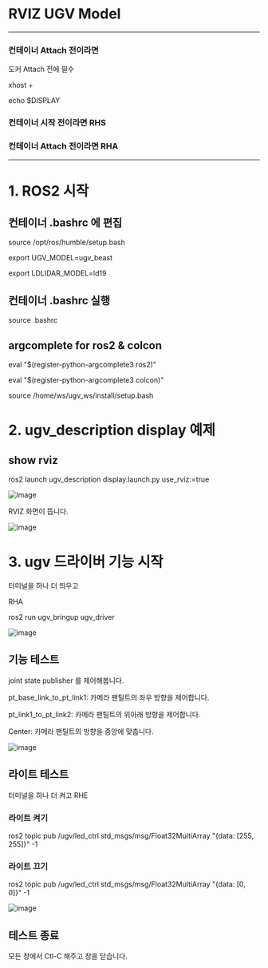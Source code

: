 # RVIZ UGV Model

---------------------------------------------------------------

### 컨테이너 Attach 전이라면 

도커 Attach 전에 필수

xhost +

echo $DISPLAY

### 컨테이너 시작 전이라면 RHS

### 컨테이너 Attach 전이라면 RHA

----------------------------------------------------------------

# 1. ROS2 시작

## 컨테이너 .bashrc 에 편집

source /opt/ros/humble/setup.bash

export UGV_MODEL=ugv_beast

export LDLIDAR_MODEL=ld19

## 컨테이너 .bashrc 실행

source .bashrc

## argcomplete for ros2 & colcon

eval "$(register-python-argcomplete3 ros2)"

eval "$(register-python-argcomplete3 colcon)"

source /home/ws/ugv_ws/install/setup.bash

# 2. ugv_description display 예제

## show rviz

ros2 launch ugv_description display.launch.py use_rviz:=true

![image](https://github.com/user-attachments/assets/7cebaf4d-bdd4-49df-b90f-7e7ef38e88a7)

RVIZ 화면이 뜹니다.

![image](https://github.com/user-attachments/assets/5fa68e48-8b13-4b75-a37c-84ffac8c34a5)

# 3. ugv 드라이버 기능 시작

터미널을 하나 더 띄우고

RHA

ros2 run ugv_bringup ugv_driver

![image](https://github.com/user-attachments/assets/d2791717-1b6e-4076-a47c-45d81a8ba7dd)

## 기능 테스트

joint state publisher 를 제어해봅니다.

pt_base_link_to_pt_link1: 카메라 팬틸트의 좌우 방향을 제어합니다.

pt_link1_to_pt_link2: 카메라 팬틸트의 위아래 방향을 제어합니다.

Center: 카메라 팬틸트의 방향을 중앙에 맞춥니다.

![image](https://github.com/user-attachments/assets/4d6e7dd0-0018-4218-87d3-4151526e6c50)

## 라이트 테스트

터미널을 하나 더 켜고 RHE

### 라이트 켜기

ros2 topic pub /ugv/led_ctrl std_msgs/msg/Float32MultiArray "{data: [255, 255]}" -1

### 라이트 끄기

ros2 topic pub /ugv/led_ctrl std_msgs/msg/Float32MultiArray "{data: [0, 0]}" -1

![image](https://github.com/user-attachments/assets/36e41b6f-0e0f-4ed2-afe6-5f21dfb920e3)

## 테스트 종료

모든 창에서 Ctl-C 해주고 창을 닫습니다.















